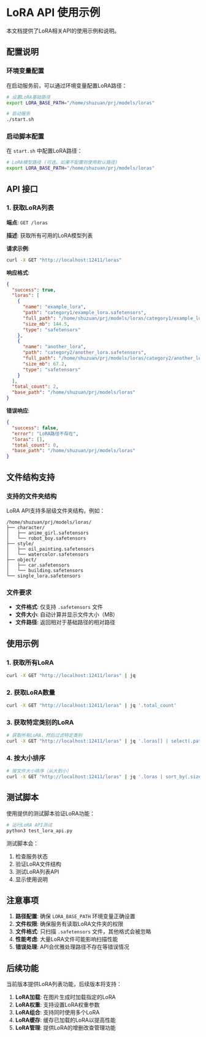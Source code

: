# LoRA API 使用示例

本文档提供了LoRA相关API的使用示例和说明。

## 配置说明

### 环境变量配置

在启动服务前，可以通过环境变量配置LoRA路径：

```bash
# 设置LoRA基础路径
export LORA_BASE_PATH="/home/shuzuan/prj/models/loras"

# 启动服务
./start.sh
```

### 启动脚本配置

在 `start.sh` 中配置LoRA路径：

```bash
# LoRA模型路径 (可选，如果不配置则使用默认路径)
export LORA_BASE_PATH="/home/shuzuan/prj/models/loras"
```

## API 接口

### 1. 获取LoRA列表

**端点**: `GET /loras`

**描述**: 获取所有可用的LoRA模型列表

**请求示例**:

```bash
curl -X GET "http://localhost:12411/loras"
```

**响应格式**:

```json
{
  "success": true,
  "loras": [
    {
      "name": "example_lora",
      "path": "category1/example_lora.safetensors",
      "full_path": "/home/shuzuan/prj/models/loras/category1/example_lora.safetensors",
      "size_mb": 144.5,
      "type": "safetensors"
    },
    {
      "name": "another_lora",
      "path": "category2/another_lora.safetensors",
      "full_path": "/home/shuzuan/prj/models/loras/category2/another_lora.safetensors",
      "size_mb": 67.2,
      "type": "safetensors"
    }
  ],
  "total_count": 2,
  "base_path": "/home/shuzuan/prj/models/loras"
}
```

**错误响应**:

```json
{
  "success": false,
  "error": "LoRA路径不存在",
  "loras": [],
  "total_count": 0,
  "base_path": "/home/shuzuan/prj/models/loras"
}
```

## 文件结构支持

### 支持的文件夹结构

LoRA API支持多层级文件夹结构，例如：

```
/home/shuzuan/prj/models/loras/
├── character/
│   ├── anime_girl.safetensors
│   └── robot_boy.safetensors
├── style/
│   ├── oil_painting.safetensors
│   └── watercolor.safetensors
├── object/
│   ├── car.safetensors
│   └── building.safetensors
└── single_lora.safetensors
```

### 文件要求

- **文件格式**: 仅支持 `.safetensors` 文件
- **文件大小**: 自动计算并显示文件大小（MB）
- **文件路径**: 返回相对于基础路径的相对路径

## 使用示例

### 1. 获取所有LoRA

```bash
curl -X GET "http://localhost:12411/loras" | jq
```

### 2. 获取LoRA数量

```bash
curl -X GET "http://localhost:12411/loras" | jq '.total_count'
```

### 3. 获取特定类别的LoRA

```bash
# 获取所有LoRA，然后过滤特定类别
curl -X GET "http://localhost:12411/loras" | jq '.loras[] | select(.path | startswith("character/"))'
```

### 4. 按大小排序

```bash
# 按文件大小排序（从大到小）
curl -X GET "http://localhost:12411/loras" | jq '.loras | sort_by(.size_mb) | reverse'
```

## 测试脚本

使用提供的测试脚本验证LoRA功能：

```bash
# 运行LoRA API测试
python3 test_lora_api.py
```

测试脚本会：
1. 检查服务状态
2. 验证LoRA文件结构
3. 测试LoRA列表API
4. 显示使用说明

## 注意事项

1. **路径配置**: 确保 `LORA_BASE_PATH` 环境变量正确设置
2. **文件权限**: 确保服务有读取LoRA文件夹的权限
3. **文件格式**: 只扫描 `.safetensors` 文件，其他格式会被忽略
4. **性能考虑**: 大量LoRA文件可能影响扫描性能
5. **错误处理**: API会优雅处理路径不存在等错误情况

## 后续功能

当前版本提供LoRA列表功能，后续版本将支持：

1. **LoRA加载**: 在图片生成时加载指定的LoRA
2. **LoRA权重**: 支持设置LoRA权重参数
3. **LoRA组合**: 支持同时使用多个LoRA
4. **LoRA缓存**: 缓存已加载的LoRA以提高性能
5. **LoRA管理**: 提供LoRA的增删改查管理功能 